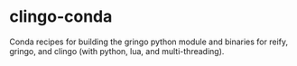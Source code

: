 # clingo-conda
Conda recipes for building the gringo python module and binaries for reify, gringo, 
and clingo (with python, lua, and multi-threading).
